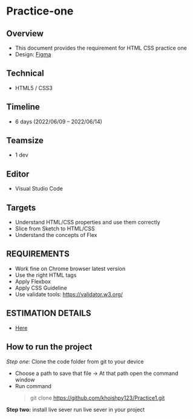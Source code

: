 # Practice-one

## Overview

- This document provides the requirement for HTML CSS practice one
- Design: [Figma](https://www.figma.com/file/zevqdbURmAQFqIHuPhcEBw/Landing-page-template?node-id=0%3A1)

## Technical

- HTML5 / CSS3

## Timeline

- 6 days (2022/06/09 – 2022/06/14)

## Teamsize

- 1 dev

## Editor

- Visual Studio Code

## Targets

- Understand HTML/CSS properties and use them correctly
- Slice from Sketch to HTML/CSS
- Understand the concepts of Flex

## REQUIREMENTS

- Work fine on Chrome browser latest version
- Use the right HTML tags
- Apply Flexbox
- Apply CSS Guideline
- Use validate tools: https://validator.w3.org/

## ESTIMATION DETAILS

- [Here](https://docs.google.com/document/d/14FRqdhy1yAckt7WoYkJZvKHwWhB-KRzumiSEN1D4GVU/edit#)

## How to run the project

*Step one:* Clone the code folder from git to your device

- Choose a path to save that file -> At that path open the command window
- Run command
  > git clone https://github.com/khoishpy123/Practice1.git

**Step two:** install live sever
run live sever in your project
